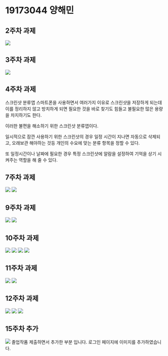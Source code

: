 # 19173044 양해민

## 2주차 과제
 <img width = "" height = "" src="./PNG/2주차.PNG"></img>

## 3주차 과제
 <img width = "" height = "" src="./PNG/3주차.PNG"></img>

## 4주차 과제
  스크린샷 분류앱
  스마트폰을 사용하면서 여러가지 이유로 스크린샷을 저장하게 되는데 이를 정리하지 않고 방치하게 되면 필요한 것을 바로 찾기도 힘들고 불필요한 많은 용량을 차지하기도 한다.
  
  이러한 불편을 해소하기 위한 스크린샷 분류앱이다. 
  
  일시적으로 잠깐 사용하기 위한 스크린샷의 경우 일정 시간이 지나면 자동으로 삭제되고, 오래보관 해야하는 것등 개인의 수요에 맞는 분류 항목을 정할 수 있다.
  
  또 일정시간이나 날짜에 필요한 경우 특정 스크린샷에 알람을 설정하여 기억을 상기 시켜주는 역할을 해 줄 수 있다.  
  
## 7주차 과제
  <img width = "" height = "" src="./PNG/7주차1.PNG"></img>
  <img width = "" height = "" src="./PNG/7주차3.PNG"></img>
  
## 9주차 과제
  <img width = "" height = "" src="./PNG/9주차1.PNG"></img>
  <img width = "" height = "" src="./PNG/9주차2.PNG"></img>
  
## 10주차 과제
  <img width = "" height = "" src="./PNG/10주차1.PNG"></img>
  <img width = "" height = "" src="./PNG/10주차2.PNG"></img>
  <img width = "" height = "" src="./PNG/10주차3.PNG"></img>
  <img width = "" height = "" src="./PNG/10주차4.PNG"></img>

## 11주차 과제
  <img width = "" height = "" src="./PNG/11주차1.PNG"></img>
  <img width = "" height = "" src="./PNG/11주차2.PNG"></img>
  
## 12주차 과제
  <img width = "" height = "" src="./PNG/12주차1.PNG"></img>
  <img width = "" height = "" src="./PNG/12주차2.PNG"></img>
  <img width = "" height = "" src="./PNG/12주차3.PNG"></img>
## 15주차 추가
  <img width = "" height = "" src="./PNG/15주차.1.PNG"></img>
  졸업작품 제출하면서 추가한 부분 입니다. 
  로그인 페이지에 이미지를 추가하였습니다.
